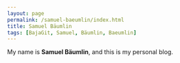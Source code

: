 ```yaml
---
layout: page
permalink: /samuel-baeumlin/index.html
title: Samuel Bäumlin
tags: [BajaGit, Samuel, Bäumlin, Baeumlin]
---
```



My name is **Samuel Bäumlin**, and this is my personal blog.  


